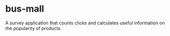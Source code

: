 # bus-mall

A survey application that counts clicks and calculates useful information on the popularity of products. 
